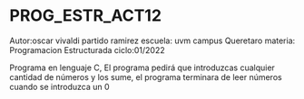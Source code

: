 # PROG_ESTR_ACT12
Autor:oscar vivaldi partido ramirez 
escuela: uvm campus Queretaro
materia: Programacion Estructurada
ciclo:01/2022

Programa en lenguaje C,  El programa pedirá que introduzcas  cualquier cantidad de números y los sume, el programa terminara de leer números cuando se introduzca un 0
